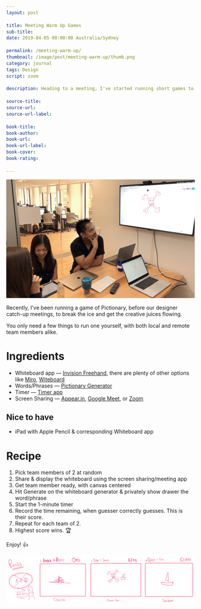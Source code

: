 ```yaml
---
layout: post

title: Meeting Warm Up Games
sub-title: 
date: 2019-04-05 00:00:00 Australia/Sydney

permalink: /meeting-warm-up/
thumbnail: /image/post/meeting-warm-up/thumb.png
category: journal
tags: Design
script: zoom

description: Heading to a meeting, I've started running short games to help break the ice and get the creative juices flowing.

source-title:
source-url:
source-url-label:

book-title:
book-author:
book-url:
book-url-label:
book-cover:
book-rating:

---
```


<div class="w-screen md:w-100 max-w-full -mx-5 md:mx-0 my-4 md:my-16 relative">
  <img data-action="zoom" src="/image/post/meeting-warm-up/feature.png" alt="Meeting warm up">
</div>

Recently, I've been running a game of Pictionary, before our designer catch-up meetings, to break the ice and get the creative juices flowing.

You only need a few things to run one yourself, with both local and remote team members alike.

# Ingredients

- Whiteboard app — [Invision Freehand](https://www.invisionapp.com/feature/freehand), there are plenty of other options like [Miro](https://realtimeboard.com/), [Witeboard](https://witeboard.com)
- Words/Phrases — [Pictionary Generator](https://peachytools.com/pictionary-generator)
- Timer — [Timer app](https://github.com/michaelvillar/timer-app)
- Screen Sharing — [Appear.in](https://appear.in/), [Google Meet](https://meet.google.com/), or [Zoom](https://zoom.us/)

## Nice to have
- iPad with Apple Pencil & corresponding Whiteboard app

# Recipe
1. Pick team members of 2 at random
2. Share & display the whiteboard using the screen sharing/meeting app
3. Get team member ready, with canvas centered
4. Hit Generate on the whiteboard generator & privately show drawer the word/phrase
5. Start the 1-minute timer
6. Record the time remaining, when guesser correctly guesses. This is their score.
7. Repeat for each team of 2.
8. Highest score wins. 🏆

Enjoy! 👍

<div class="w-screen md:w-100 max-w-full -mx-5 md:mx-0 my-4 md:my-16 relative">
  <img data-action="zoom" src="/image/post/meeting-warm-up/sketches.png" alt="Sketches">
</div>